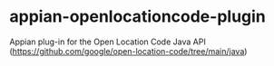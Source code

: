 # appian-openlocationcode-plugin
Appian plug-in for the Open Location Code Java API (https://github.com/google/open-location-code/tree/main/java)
